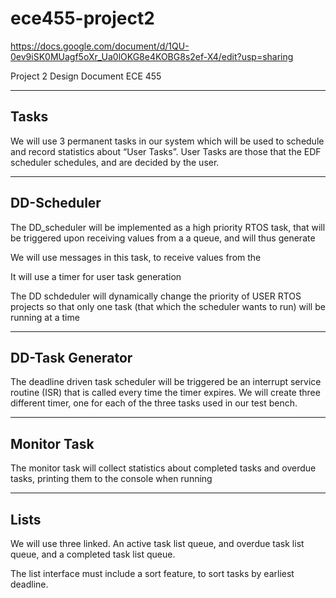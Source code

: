 # ece455-project2
 
https://docs.google.com/document/d/1QU-0ev9iSK0MUagf5oXr_Ua0lOKG8e4KOBG8s2ef-X4/edit?usp=sharing

Project 2 Design Document
ECE 455 

-----------------------
Tasks
-----------------------
We will use 3 permanent tasks in our system which will be used to schedule and record statistics about “User Tasks”. User Tasks are those that the EDF scheduler schedules, and are decided by the user. 

-----------------------
DD-Scheduler
-----------------------
The DD_scheduler will be implemented as a high priority RTOS task, that will be triggered upon receiving values from a a queue, and will thus generate 

We will use messages in this task, to receive values from the 

It will use a timer for user task generation 

The DD schdeduler will dynamically change the priority of USER RTOS projects so that only one task (that which the scheduler wants to run) will be running at a time

------------------------
DD-Task Generator
------------------------

The deadline driven task scheduler will be triggered be an interrupt service routine (ISR) that is called every time the timer expires. We will create three different timer, one for each of the three tasks used
in our test bench.

------------------------
Monitor Task
------------------------

The monitor task will collect statistics about completed tasks and overdue tasks, printing them to the console when running

------------------------
Lists
------------------------

We will use three linked. An active task list queue, and overdue task list queue, and a completed task list queue.

The list interface must include a sort feature, to sort tasks by earliest deadline.

